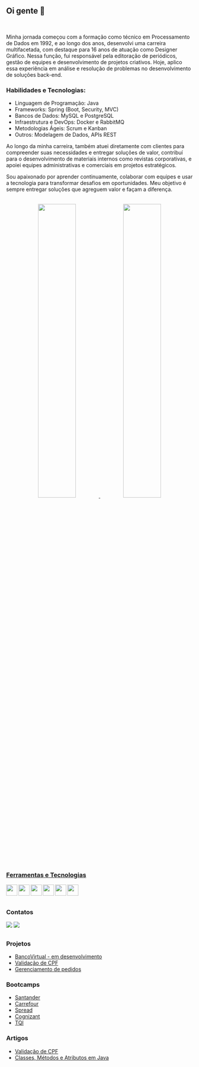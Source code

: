 ## Oi gente 👋

<br>

Minha jornada começou com a formação como técnico em Processamento de Dados em 1992, e ao longo dos anos, desenvolvi uma carreira multifacetada, com destaque para 16 anos de atuação como Designer Gráfico. Nessa função, fui responsável pela editoração de periódicos, gestão de equipes e desenvolvimento de projetos criativos. Hoje, aplico essa experiência em análise e resolução de problemas no desenvolvimento de soluções back-end.

### Habilidades e Tecnologias:

- Linguagem de Programação: Java<br>
- Frameworks: Spring (Boot, Security, MVC)
- Bancos de Dados: MySQL e PostgreSQL
- Infraestrutura e DevOps: Docker e RabbitMQ
- Metodologias Ágeis: Scrum e Kanban
- Outros: Modelagem de Dados, APIs REST

Ao longo da minha carreira, também atuei diretamente com clientes para compreender suas necessidades e entregar soluções de valor, contribuí para o desenvolvimento de materiais internos como revistas corporativas, e apoiei equipes administrativas e comerciais em projetos estratégicos.

Sou apaixonado por aprender continuamente, colaborar com equipes e usar a tecnologia para transformar desafios em oportunidades. Meu objetivo é sempre entregar soluções que agreguem valor e façam a diferença.

<br>
<div align="center">
  <a href="https://github.com/rafaballerini">
  <img width="45%" src="https://github-readme-stats.vercel.app/api?username=manzano-pje&show_icons=true&theme=dracula&include_all_commits=true&count_private=true"/>
  <img width="45%" src="https://github-readme-stats.vercel.app/api/top-langs/?username=manzano-pje&layout=compact&langs_count=7&theme=dracula"/>
</div>
<br>
  
### Ferramentas e Tecnologias

 <a href="#"><img src="https://github.com/manzano-pje/imagens/blob/master/monochrome_large.png  "  align="left" height="30em"/></a>
 <a href="#"><img src="https://cdn.jsdelivr.net/gh/devicons/devicon/icons/intellij/intellij-original.svg"  align="left" height="30em"/></a>
 <a href="#"> <img src="https://cdn.jsdelivr.net/gh/devicons/devicon/icons/jetbrains/jetbrains-original.svg"  align="left" height="30em"/></a>
 <a href="#"><img src="https://cdn.jsdelivr.net/gh/devicons/devicon/icons/java/java-original.svg"  align="left" height="30em" /></a>
 <a href="#"><img src="https://cdn.jsdelivr.net/gh/devicons/devicon/icons/mysql/mysql-plain.svg"  align="left" height="30em"/></a>
 <a href="#"><img src="https://cdn.jsdelivr.net/gh/devicons/devicon/icons/spring/spring-original.svg"  align="left" height="30em"/></a>      
<br>

##

### Contatos
 <a href=mailto:manzano.pje@gmail.com><img src="https://img.shields.io/badge/Gmail-D14836?style=for-the-badge&logo=gmail&logoColor=white"/></a>
 <a href="https://linkedin.com/in/paulo-manzano"><img src="https://img.shields.io/badge/LinkedIn-0077B5?style=for-the-badge&logo=linkedin&logoColor=white"/></a>

##

### Projetos

* [BancoVirtual - em desenvolvimento](https://github.com/manzano-pje/BancoVirutal)
* [Validação de CPF](https://github.com/manzano-pje/Verificacao_de_CPF)
* [Gerenciamento de pedidos](https://github.com/manzano-pje/Restaurante)

### Bootcamps

* [Santander](https://github.com/manzano-pje/Santander)
* [Carrefour](https://github.com/manzano-pje/Carrefour)   
* [Spread](https://github.com/manzano-pje/Spread-DIO)
* [Cognizant](https://github.com/manzano-pje/Cognizant-DIO)
* [TQI](https://github.com/manzano-pje/TQI-DIO)  

### Artigos
  
* [Validação de CPF](https://medium.com/@manzano.pje/valida%C3%A7%C3%A3o-de-cpf-3abcc2611bc0)
* [Classes, Métodos e Atributos em Java](https://medium.com/@manzano.pje/classes-m%C3%A9todos-e-atributos-em-java-3f8e46d989b9)<br>  




<!--
**manzano-pje/manzano-pje** is a ✨ _special_ ✨ repository because its `README.md` (this file) appears on your GitHub profile.


<img src="https://cdn.jsdelivr.net/gh/devicons/devicon/icons/bootstrap/bootstrap-original.svg" />
<img src="https://cdn.jsdelivr.net/gh/devicons/devicon/icons/chrome/chrome-original.svg" />
<img src="https://cdn.jsdelivr.net/gh/devicons/devicon/icons/css3/css3-original.svg" />
<img src="https://cdn.jsdelivr.net/gh/devicons/devicon/icons/firebase/firebase-plain.svg" />
<img src="https://cdn.jsdelivr.net/gh/devicons/devicon/icons/git/git-original.svg" />
<img src="https://cdn.jsdelivr.net/gh/devicons/devicon/icons/html5/html5-original.svg" />
<img src="https://cdn.jsdelivr.net/gh/devicons/devicon/icons/javascript/javascript-original.svg" />
<img src="https://cdn.jsdelivr.net/gh/devicons/devicon/icons/jetbrains/jetbrains-original.svg" />
<img src="https://cdn.jsdelivr.net/gh/devicons/devicon/icons/mysql/mysql-plain.svg" />
<img src="https://cdn.jsdelivr.net/gh/devicons/devicon/icons/postgresql/postgresql-original.svg" />
<img src="https://cdn.jsdelivr.net/gh/devicons/devicon/icons/visualstudio/visualstudio-plain.svg" />
                                                                      

badjes
 <a href="#"><img src="https://img.shields.io/badge/Medium-12100E?style=for-the-badge&logo=medium&logoColor=white"/></a>

          
          
          
          
Here are some ideas to get you started:

- 🔭 I’m currently working on ...
- 🌱 I’m currently learning ...
- 👯 I’m looking to collaborate on ...
- 🤔 I’m looking for help with ...
- 💬 Ask me about ...
- 📫 How to reach me: ...
- 😄 Pronouns: ...
- ⚡ Fun fact: ...
-->
